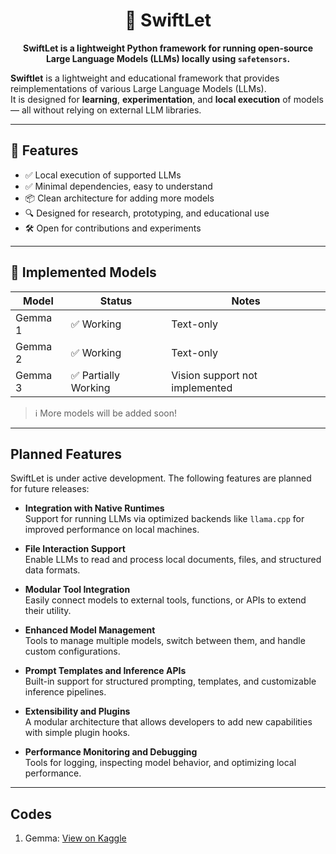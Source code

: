 <h1 align="center">🚀 SwiftLet</h1>

<p align="center"><strong>SwiftLet is a lightweight Python framework for running open-source Large Language Models (LLMs) locally using <code>safetensors</code>.</strong></p>

**Swiftlet** is a lightweight and educational framework that provides reimplementations of various Large Language Models (LLMs).  
It is designed for **learning**, **experimentation**, and **local execution** of models — all without relying on external LLM libraries.

---

## 🚀 Features

- ✅ Local execution of supported LLMs  
- ✅ Minimal dependencies, easy to understand  
- 📦 Clean architecture for adding more models  
- 🔍 Designed for research, prototyping, and educational use  
- 🛠️ Open for contributions and experiments

---

## 🧠 Implemented Models

| Model     | Status               | Notes                         |
|-----------|----------------------|-------------------------------|
| Gemma 1   | ✅ Working            | Text-only                     |
| Gemma 2   | ✅ Working            | Text-only                     |
| Gemma 3   | ✅ Partially Working  | Vision support not implemented |

> ℹ️ More models will be added soon!

---

## Planned Features

SwiftLet is under active development. The following features are planned for future releases:

- **Integration with Native Runtimes**  
  Support for running LLMs via optimized backends like `llama.cpp` for improved performance on local machines.

- **File Interaction Support**  
  Enable LLMs to read and process local documents, files, and structured data formats.

- **Modular Tool Integration**  
  Easily connect models to external tools, functions, or APIs to extend their utility.

- **Enhanced Model Management**  
  Tools to manage multiple models, switch between them, and handle custom configurations.

- **Prompt Templates and Inference APIs**  
  Built-in support for structured prompting, templates, and customizable inference pipelines.

- **Extensibility and Plugins**  
  A modular architecture that allows developers to add new capabilities with simple plugin hooks.

- **Performance Monitoring and Debugging**  
  Tools for logging, inspecting model behavior, and optimizing local performance.

---

## Codes
1. Gemma: <a href="https://www.kaggle.com/code/apibrains/gemma3-swiftlet">View on Kaggle</a>
